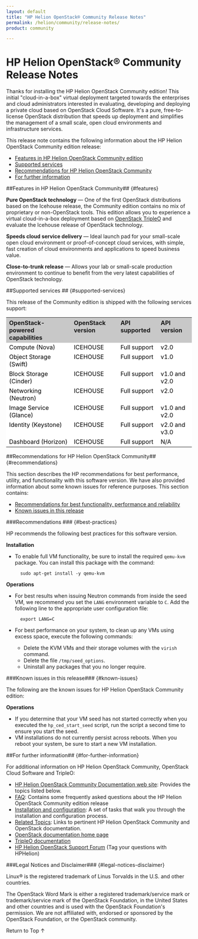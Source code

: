```yaml
---
layout: default
title: "HP Helion OpenStack® Community Release Notes"
permalink: /helion/community/release-notes/
product: community

---
```

# HP Helion OpenStack&reg; Community Release Notes

<!--**Product Name:** HP Helion OpenStack&reg; Community
**OpenStack&reg; release name:** Icehouse-->

<!--Thanks for installing the HP Helion OpenStack Community edition! This initial "cloud-in-a-box" virtual deployment allows you to evaluate the Community edition and Icehouse release of OpenStack.  Frequent updates will be available&mdash;approximately every 6 weeks&mdash;to remain as close to the OpenStack trunk release as possible.  The Community edition is the foundational technology for the HP Helion portfolio of products, allowing HP Helion products to quickly leverage OpenStack capabilities.-->

Thanks for installing the HP Helion OpenStack Community edition! This initial "cloud-in-a-box" virtual deployment targeted towards the enterprises and cloud administrators interested in evaluating, developing and deploying a private cloud based on OpenStack Cloud Software. It's a pure, free-to-license OpenStack distribution that speeds up deployment and simplifies the management of a small scale, open cloud environments and infrastructure services.

This release note contains the following information about the HP Helion OpenStack Community edition release:

* [Features in HP Helion OpenStack Community edition](#features)
* [Supported services](#supported-services)
* [Recommendations for HP Helion OpenStack Community](#recommendations)
* [For further information](#for-further-information) 


##Features in HP Helion OpenStack Community## {#features}

**Pure OpenStack technology** &mdash; One of the first OpenStack distributions based on the Icehouse release, the Community edition contains no mix of proprietary or non-OpenStack tools.  This edition allows you to experience a virtual cloud-in-a-box deployment based on [OpenStack TripleO](https://wiki.openstack.org/wiki/TripleO) and evaluate the Icehouse release of OpenStack technology.

**Speeds cloud service delivery** &mdash; Ideal launch pad for your small-scale open cloud environment or proof-of-concept cloud services, with simple, fast creation of cloud environments and applications to speed business value.

**Close-to-trunk release** &mdash; Allows your lab or small-scale production environment to continue to benefit from the very latest capabilities of OpenStack technology.


##Supported services ## {#supported-services} 

This release of the Community edition is shipped with the following services support:
<!--
<table style="text-align: left; vertical-align: top;">
 <tr style="background-color: #C8C8C8; text-align: left; vertical-align: top;">
 <th>OpenStack-powered capabilities<th>OpenStack version<th>API supported<th>API version<tr style="background-color: white; color: black; text-align: left; vertical-align: top;">
 <td>Compute (Nova)<td>ICEHOUSE<td>Full support<td>v2.0<tr style="background-color: white; color: black; text-align: left; vertical-align: top;">
 <td>Object Storage (Swift)<td>ICEHOUSE<td>Full support<td>v1.0<tr style="background-color: white; color: black; text-align: left; vertical-align: top;">
 <td>Block Storage (Cinder)<td>ICEHOUSE<td>Full support<td>v1.0 and v2.0<tr style="background-color: white; color: black; text-align: left; vertical-align: top;">
 <td>Networking (Neutron)<td>ICEHOUSE<td>Full support<td>v2.0<tr style="background-color: white; color: black; text-align: left; vertical-align: top;">
 <td>Image Service (Glance)<td>ICEHOUSE<td>Full support<td>v1.0 and v2.0<tr style="background-color: white; color: black; text-align: left; vertical-align: top;">
 <td>Identity (Keystone)<td>ICEHOUSE<td>Full support<td>v2.0 and v3.0<tr style="background-color: white; color: black; text-align: left; vertical-align: top;">
 <td>Dashboard (Horizon)<td>ICEHOUSE<td>Full support<td>N/A
</table>
-->

<table style="text-align: left; vertical-align: top;"><tr style="background-color: #C8C8C8; text-align: left; vertical-align: top;"><th>OpenStack-powered capabilities<th>OpenStack version<th>API supported<th>API version<tr style="background-color: white; color: black; text-align: left; vertical-align: top;"><td>Compute (Nova)<td>ICEHOUSE<td>Full support<td>v2.0<tr style="background-color: white; color: black; text-align: left; vertical-align: top;"><td>Object Storage (Swift)<td>ICEHOUSE<td>Full support<td>v1.0<tr style="background-color: white; color: black; text-align: left; vertical-align: top;"><td>Block Storage (Cinder)<td>ICEHOUSE<td>Full support<td>v1.0 and v2.0<tr style="background-color: white; color: black; text-align: left; vertical-align: top;"><td>Networking (Neutron)<td>ICEHOUSE<td>Full support<td>v2.0<tr style="background-color: white; color: black; text-align: left; vertical-align: top;"><td>Image Service (Glance)<td>ICEHOUSE<td>Full support<td>v1.0 and v2.0<tr style="background-color: white; color: black; text-align: left; vertical-align: top;"><td>Identity (Keystone)<td>ICEHOUSE<td>Full support<td>v2.0 and v3.0<tr style="background-color: white; color: black; text-align: left; vertical-align: top;"><td>Dashboard (Horizon)<td>ICEHOUSE<td>Full support<td>N/A</table>


<!--
## Prerequisites

Note: This section commented out; appears to be a duplicate--and out of date--version of the same information in the install page

This release of the Community edition requires the following:

* [Hardware requirements](#hardwarereqs)
* [System software preparation](#softwareprep)

### Hardware requirements ## {#hardwarereqs}

The [OpenStack TripleO utility](https://wiki.openstack.org/wiki/TripleO) creates several large virtual machines (VMs) as part of the cloud-in-a-box deployment process, so you must use a system that meets or exceeds the following hardware specifications:

* At least 16 GB of RAM
* At least 200 GB of available disk space
* Virtualization support enabled in the BIOS

**Host OS:** Ubuntu 13.10 or 14.04, running on the physical machine
**Supported Guest OS:** Ubuntu 13.10


### Software system preparation ## {softwareprep}

* You must have an Ubuntu 13.10 or 14.04 host operating system installed. Other host operating systems might work but have not been tested. Also, this system will not currently install into a virtual machine.
**Note:** To avoid an install error, where the seed cloud works, but the undercloud and overcloud will not, you must use Ubuntu 13.10 Server **OR** install openssh-server on and Ubuntu 13.10 desktop version and disable all firewalls (ufw). * The host must allow root ssh login.
* The following packages must be installed:
$ sudo apt-get install -y libvirt-bin openvswitch-switch openvswitch-common python-libvirt qemu-system-x86 qemu-kvm
* If you have just installed the libvirt packages, you must reboot or restart libvirt:
$ sudo /etc/init.d/libvirt-bin restart
* Ensure that the root user has a private/public keypair. 1. Login as root:
$ sudo su -
2. Check whether .ssh/id_rsa exists:
      # ls ~root/.ssh/id_rsa
3. If the key does not exist, create one, omitting a passphrase and accepting the defaults by pressing Enter:
      # ssh-keygen -t rsa


-->

##Recommendations for HP Helion OpenStack Community## {#recommendations}

This section describes the HP recommendations for best performance, utility, and functionality with this software version. We have also provided information about some known issues for reference purposes. This section contains:

* [Recommendations for best functionality, performance and reliability](#best-practices) 
* [Known issues in this release](#known-issues) 

###Recommendations ### {#best-practices} 

HP recommends the following best practices for this software version.

**Installation**

* To enable full VM functionality, be sure to install the required `qemu-kvm` package.  You can install this package with the command: 

        sudo apt-get install -y qemu-kvm

**Operations**

* For best results when issuing Neutron commands from inside the seed VM, we recommend you set the `LANG` environment variable to `C`.  Add the following line to the appropriate user configuration file:

        export LANG=C
        
* For best performance on your system, to clean up any VMs using excess space, execute the following commands:
    - Delete the KVM VMs and their storage volumes with the `virish` command.
    - Delete the file `/tmp/seed_options`.
    - Uninstall any packages that you no longer require.

###Known issues in this release### {#known-issues}

The following are the known issues for HP Helion OpenStack Community edition:

**Operations**

* If you determine that your VM seed has not started correctly when you executed the `hp_ced_start_seed` script, run the script a second time to ensure you start the seed.
* VM installations do not currently persist across reboots.  When you reboot your system, be sure to start a new VM installation.


##For further information## {#for-further-information}

For additional information on HP Helion OpenStack Community, OpenStack Cloud Software and TripleO:

* [HP Helion OpenStack Community Documentation web site](/helion/community/): Provides the topics listed below.
* [FAQ](/helion/community/faq/): Contains some frequently asked questions about the HP Helion OpenStack Community edition release
* [Installation and configuration](/helion/community/install-virtual/): A set of tasks that walk you through the installation and configuration process.
* [Related Topics](/helion/community/related-links/): Links to pertinent HP Helion OpenStack Community and OpenStack documentation.
* [OpenStack documentation home page](http://docs.openstack.org/)
* [TripleO documentation](https://wiki.openstack.org/wiki/TripleO)
* [HP Helion OpenStack Support Forum](https://ask.openstack.org) (Tag your questions with HPHelion)


###Legal Notices and Disclaimer### {#legal-notices-disclaimer}

<!--See the [HP Helion OpenStack Community Open Source and Third-Party Software License Agreements](/helion/community/community-3rd-party-license-agreements/).-->

Linux&reg; is the registered trademark of Linus Torvalds in the U.S. and other countries.

The OpenStack Word Mark is either a registered trademark/service mark or trademark/service mark of the OpenStack Foundation, in the United States and other countries and is used with the OpenStack Foundation's permission. We are not affiliated with, endorsed or sponsored by the OpenStack Foundation, or the OpenStack community.

<a href="#top" style="padding:14px 0px 14px 0px; text-decoration: none;"> Return to Top &#8593; </a>
